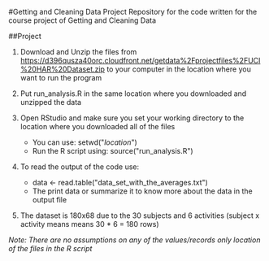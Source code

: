 #Getting and Cleaning Data Project
Repository for the code written for the course project of Getting and Cleaning Data

##Project

1. Download and Unzip the files from https://d396qusza40orc.cloudfront.net/getdata%2Fprojectfiles%2FUCI%20HAR%20Dataset.zip to your computer in the location where you want to run the program

2. Put run_analysis.R in the same location where you downloaded and unzipped the data

3. Open RStudio and make sure you set your working directory to the location where you downloaded all of the files
   * You can use: setwd("*location*")
   * Run the R script using: source("run_analysis.R")

4. To read the output of the code use:
   * data <- read.table("data_set_with_the_averages.txt")
   * The print data or summarize it to know more about the data in the output file

5. The dataset is 180x68 due to the 30 subjects and 6 activities (subject x activity means means 30 * 6 = 180 rows)

*Note: There are no assumptions on any of the values/records only location of the files in the R script*